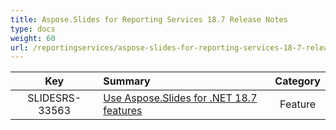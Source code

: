 ```yaml
---
title: Aspose.Slides for Reporting Services 18.7 Release Notes
type: docs
weight: 60
url: /reportingservices/aspose-slides-for-reporting-services-18-7-release-notes/
---
```


|**Key** |**Summary** |**Category** |
| :-: | :- | :-: |
|SLIDESRS-33563|[Use Aspose.Slides for .NET 18.7 features](/slides/net/aspose-slides-for-net-18-7-release-notes/)|Feature|


